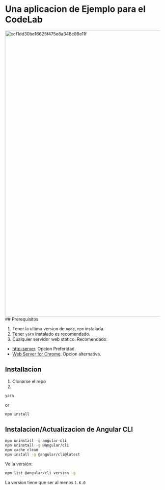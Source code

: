# Una aplicacion de Ejemplo para el CodeLab 
<img width="928" alt="ccf1dd30be16625f475e8a348c89e11f" src="https://drive.google.com/open?id=1lOh2B1GrNdPCpFWlUSba3gtZ8R7jyScv">
## Prerequisitos

1. Tener la ultima version de `node`, `npm` instalada.
2. Tener `yarn` instalado es recomendado.
3. Cualquier servidor web statico. Recomendado:
- [http-server](https://www.npmjs.com/package/http-server
). Opcion Preferidad.
- [Web Server for Chrome](https://chrome.google.com/webstore/detail/web-server-for-chrome/ofhbbkphhbklhfoeikjpcbhemlocgigb/). Opcion alternativa.


## Installacion
1. Clonarse el repo
2. 
```bash
yarn
```
or
```bash
npm install
```
## Instalacion/Actualizacion de Angular CLI

```bash
npm uninstall -g angular-cli
npm uninstall -g @angular/cli
npm cache clean
npm install -g @angular/cli@latest
```

Ve la versión:
```bash
npm list @angular/cli version -g
```
La version tiene que ser al menos `1.6.0`


